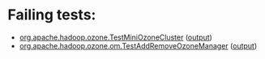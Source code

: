 # Failing tests: 

 * [org.apache.hadoop.ozone.TestMiniOzoneCluster](hadoop-ozone/integration-test/org.apache.hadoop.ozone.TestMiniOzoneCluster.txt) ([output](hadoop-ozone/integration-test/org.apache.hadoop.ozone.TestMiniOzoneCluster-output.txt))
 * [org.apache.hadoop.ozone.om.TestAddRemoveOzoneManager](hadoop-ozone/integration-test/org.apache.hadoop.ozone.om.TestAddRemoveOzoneManager.txt) ([output](hadoop-ozone/integration-test/org.apache.hadoop.ozone.om.TestAddRemoveOzoneManager-output.txt))

